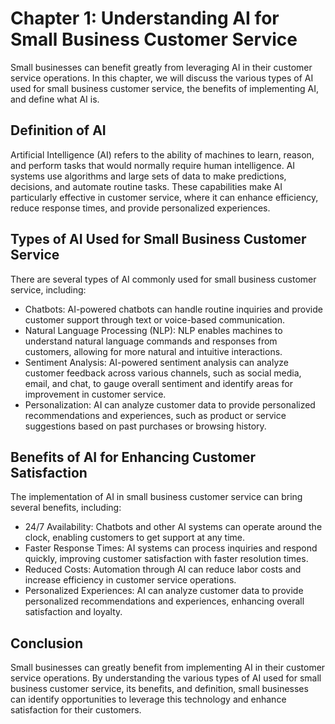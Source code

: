 Chapter 1: Understanding AI for Small Business Customer Service
===============================================================

Small businesses can benefit greatly from leveraging AI in their customer service operations. In this chapter, we will discuss the various types of AI used for small business customer service, the benefits of implementing AI, and define what AI is.

Definition of AI
----------------

Artificial Intelligence (AI) refers to the ability of machines to learn, reason, and perform tasks that would normally require human intelligence. AI systems use algorithms and large sets of data to make predictions, decisions, and automate routine tasks. These capabilities make AI particularly effective in customer service, where it can enhance efficiency, reduce response times, and provide personalized experiences.

Types of AI Used for Small Business Customer Service
----------------------------------------------------

There are several types of AI commonly used for small business customer service, including:

* Chatbots: AI-powered chatbots can handle routine inquiries and provide customer support through text or voice-based communication.
* Natural Language Processing (NLP): NLP enables machines to understand natural language commands and responses from customers, allowing for more natural and intuitive interactions.
* Sentiment Analysis: AI-powered sentiment analysis can analyze customer feedback across various channels, such as social media, email, and chat, to gauge overall sentiment and identify areas for improvement in customer service.
* Personalization: AI can analyze customer data to provide personalized recommendations and experiences, such as product or service suggestions based on past purchases or browsing history.

Benefits of AI for Enhancing Customer Satisfaction
--------------------------------------------------

The implementation of AI in small business customer service can bring several benefits, including:

* 24/7 Availability: Chatbots and other AI systems can operate around the clock, enabling customers to get support at any time.
* Faster Response Times: AI systems can process inquiries and respond quickly, improving customer satisfaction with faster resolution times.
* Reduced Costs: Automation through AI can reduce labor costs and increase efficiency in customer service operations.
* Personalized Experiences: AI can analyze customer data to provide personalized recommendations and experiences, enhancing overall satisfaction and loyalty.

Conclusion
----------

Small businesses can greatly benefit from implementing AI in their customer service operations. By understanding the various types of AI used for small business customer service, its benefits, and definition, small businesses can identify opportunities to leverage this technology and enhance satisfaction for their customers.
